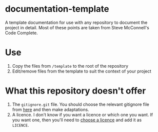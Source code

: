 # documentation-template
A template documentation for use with any repository to document the project in detail. Most of these points are taken from Steve McConnell's Code Complete.

# Use

1. Copy the files from `/template` to the root of the repository
2. Edit/remove files from the template to suit the context of your project

# What this repository doesn't offer #

1. The `gitignore.git` file. You should choose the relevant gitignore file from [here](https://github.com/github/gitignore) and then make adaptations.
2. A licence. I don't know if you want a licence or which one you want. If you want one, then you'll need to [choose a licence](http://choosealicense.com/) and add it as `LICENCE`.